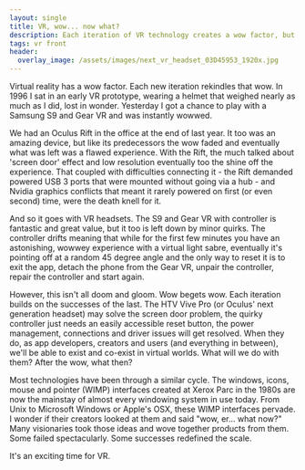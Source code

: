 ```yaml
---
layout: single
title: VR, wow... now what?
description: Each iteration of VR technology creates a wow factor, but the annoyances slowly suck the life out of the experience.  Are we getting close to a minimum viable sustainable VR hit?
tags: vr front
header:
  overlay_image: /assets/images/next_vr_headset_03D45953_1920x.jpg
---
```


Virtual reality has a wow factor.  Each new iteration rekindles that wow.  In 1996 I sat in an early VR prototype, wearing a helmet that weighed nearly as much as I did, lost in wonder.  Yesterday I got a chance to play with a Samsung S9 and Gear VR and was instantly wowwed.

We had an Oculus Rift in the office at the end of last year.  It too was an amazing device, but like its predecessors the wow faded and eventually what was left was a flawed experience.  With the Rift, the much talked about 'screen door' effect and low resolution eventually too the shine off the experience.  That coupled with difficulties connecting it - the Rift demanded powered USB 3 ports that were mounted without going via a hub - and Nvidia graphics conflicts that meant it rarely powered on first (or even second) time, were the death knell for it.

And so it goes with VR headsets.  The S9 and Gear VR with controller is fantastic and great value, but it too is left down by minor quirks.  The controller drifts meaning that while for the first few minutes you have an astonishing, wowwey experience with a virtual light sabre, eventually it's pointing off at a random 45 degree angle and the only way to reset it is to exit the app, detach the phone from the Gear VR, unpair the controller, repair the controller and start again.

However, this isn't all doom and gloom.  Wow begets wow.  Each iteration builds on the successes of the last.  The HTV Vive Pro (or Oculus' next generation headset) may solve the screen door problem, the quirky controller just needs an easily accessible reset button, the power management, connections and driver issues will get resolved.  When they do, as app developers, creators and users (and everything in between), we'll be able to exist and co-exist in virtual worlds.  What will we do with them?  After the wow, what then?

Most technologies have been through a similar cycle.  The windows, icons, mouse and pointer (WIMP) interfaces created at Xerox Parc in the 1980s are now the mainstay of almost every windowing system in use today.  From Unix to Microsoft Windows or Apple's OSX, these WIMP interfaces pervade.  I wonder if their creators looked at them and said "wow, er... what now?"  Many visionaries took those ideas and wove together products from them.  Some failed spectacularly.  Some successes redefined the scale.

It's an exciting time for VR.
